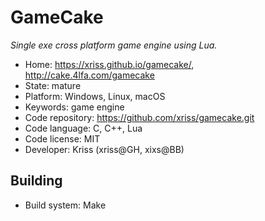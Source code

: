 # GameCake

_Single exe cross platform game engine using Lua._

- Home: https://xriss.github.io/gamecake/, http://cake.4lfa.com/gamecake
- State: mature
- Platform: Windows, Linux, macOS
- Keywords: game engine
- Code repository: https://github.com/xriss/gamecake.git
- Code language: C, C++, Lua
- Code license: MIT
- Developer: Kriss (xriss@GH, xixs@BB)

## Building

- Build system: Make
